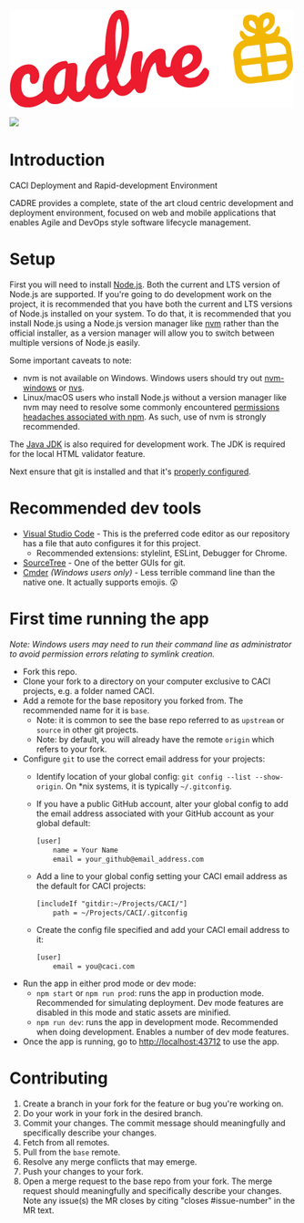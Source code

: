 [![CADRE](/statics/images/cadre-logo.png)]()

[![](/../badges/master/build.svg)](/../commits/master)

# Introduction

CACI Deployment and Rapid-development Environment

CADRE provides a complete, state of the art cloud centric development and deployment environment, focused on web and mobile applications that enables Agile and DevOps style software lifecycle management.

# Setup

First you will need to install [Node.js](http://nodejs.org). Both the current and LTS version of Node.js are supported. If you're going to do development work on the project, it is recommended that you have both the current and LTS versions of Node.js installed on your system. To do that, it is recommended that you install Node.js using a Node.js version manager like [nvm](https://github.com/creationix/nvm) rather than the official installer, as a version manager will allow you to switch between multiple versions of Node.js easily.

Some important caveats to note:

- nvm is not available on Windows. Windows users should try out [nvm-windows](https://github.com/coreybutler/nvm-windows) or [nvs](https://github.com/jasongin/nvs).
- Linux/macOS users who install Node.js without a version manager like nvm may need to resolve some commonly encountered [permissions headaches associated with npm](https://docs.npmjs.com/getting-started/fixing-npm-permissions). As such, use of nvm is strongly recommended.

The [Java JDK](http://www.oracle.com/technetwork/java/javase/downloads/index.html) is also required for development work. The JDK is required for the local HTML validator feature.

Next ensure that git is installed and that it's [properly configured](https://git-scm.com/book/en/v2/Getting-Started-First-Time-Git-Setup).

# Recommended dev tools

- [Visual Studio Code](https://code.visualstudio.com/) - This is the preferred code editor as our repository has a file that auto configures it for this project.
  - Recommended extensions: stylelint, ESLint, Debugger for Chrome.
- [SourceTree](http://www.sourcetreeapp.com) - One of the better GUIs for git.
- [Cmder](http://cmder.net) *(Windows users only)* - Less terrible command line than the native one. It actually supports emojis. 😲

First time running the app
===

*Note: Windows users may need to run their command line as administrator to avoid permission errors relating to symlink creation.*

- Fork this repo.
- Clone your fork to a directory on your computer exclusive to CACI projects, e.g. a folder named CACI.
- Add a remote for the base repository you forked from. The recommended name for it is `base`.
  - Note: it is common to see the base repo referred to as `upstream` or `source` in other git projects.
  - Note: by default, you will already have the remote `origin` which refers to your fork.
- Configure `git` to use the correct email address for your projects:
  - Identify location of your global config: `git config --list --show-origin`. On *nix systems, it is typically `~/.gitconfig`.
  - If you have a public GitHub account, alter your global config to add the email address associated with your GitHub account as your global default:

    ```
    [user]
        name = Your Name
        email = your_github@email_address.com
    ```
  - Add a line to your global config setting your CACI email address as the default for CACI projects:

    ```
    [includeIf "gitdir:~/Projects/CACI/"]
        path = ~/Projects/CACI/.gitconfig
    ```
  - Create the config file specified and add your CACI email address to it:

    ```
    [user]
        email = you@caci.com
    ```
- Run the app in either prod mode or dev mode:
  - `npm start` or `npm run prod`: runs the app in production mode. Recommended for simulating deployment. Dev mode features are disabled in this mode and static assets are minified.
  - `npm run dev`: runs the app in development mode. Recommended when doing development. Enables a number of dev mode features.
- Once the app is running, go to [http://localhost:43712](http://localhost:43712) to use the app.

Contributing
===

1. Create a branch in your fork for the feature or bug you're working on.
2. Do your work in your fork in the desired branch.
3. Commit your changes. The commit message should meaningfully and specifically describe your changes.
4. Fetch from all remotes.
5. Pull from the `base` remote.
6. Resolve any merge conflicts that may emerge.
7. Push your changes to your fork.
8. Open a merge request to the base repo from your fork. The merge request should meaningfully and specifically describe your changes. Note any issue(s) the MR closes by citing "closes #issue-number" in the MR text.
